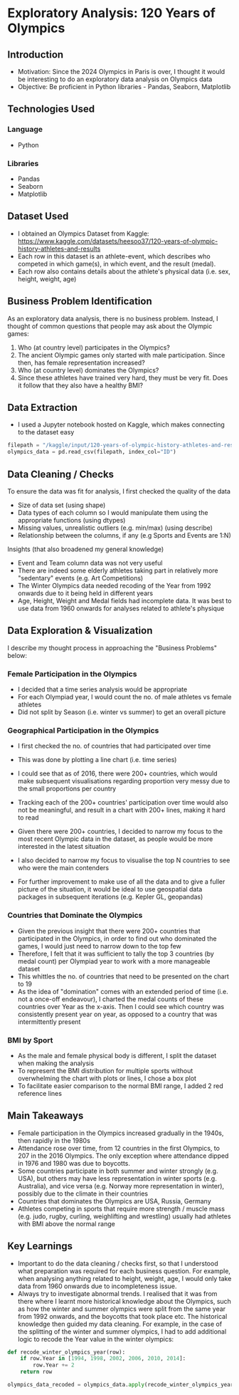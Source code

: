 # Exploratory Analysis: 120 Years of Olympics

## Introduction
* Motivation: Since the 2024 Olympics in Paris is over, I thought it would be interesting to do an exploratory data analysis on Olympics data
* Objective: Be proficient in Python libraries - Pandas, Seaborn, Matplotlib

## Technologies Used
### Language
* Python

### Libraries
* Pandas
* Seaborn
* Matplotlib

## Dataset Used
* I obtained an Olympics Dataset from Kaggle: https://www.kaggle.com/datasets/heesoo37/120-years-of-olympic-history-athletes-and-results
* Each row in this dataset is an athlete-event, which describes who competed in which game(s), in which event, and the result (medal).
* Each row also contains details about the athlete's physical data (i.e. sex, height, weight, age)

## Business Problem Identification
As an exploratory data analysis, there is no business problem. Instead, I thought of common questions that people may ask about the Olympic games:
1. Who (at country level) participates in the Olympics?
2. The ancient Olympic games only started with male participation. Since then, has female representation increased?
3. Who (at country level) dominates the Olympics?
4. Since these athletes have trained very hard, they must be very fit. Does it follow that they also have a healthy BMI? 

## Data Extraction
* I used a Jupyter notebook hosted on Kaggle, which makes connecting to the dataset easy
```python
filepath = "/kaggle/input/120-years-of-olympic-history-athletes-and-results/athlete_events.csv"
olympics_data = pd.read_csv(filepath, index_col="ID")
```

## Data Cleaning / Checks
To ensure the data was fit for analysis, I first checked the quality of the data
* Size of data set (using shape)
* Data types of each column so I would manipulate them using the appropriate functions (using dtypes)
* Missing values, unrealistic outliers (e.g. min/max) (using describe)
* Relationship between the columns, if any (e.g Sports and Events are 1:N)

Insights (that also broadened my general knowledge)
* Event and Team column data was not very useful
* There are indeed some elderly athletes taking part in relatively more "sedentary" events (e.g. Art Competitions)
* The Winter Olympics data needed recoding of the Year from 1992 onwards due to it being held in different years
* Age, Height, Weight and Medal fields had incomplete data. It was best to use data from 1960 onwards for analyses related to athlete's physique

## Data Exploration & Visualization
I describe my thought process in approaching the "Business Problems" below:

### Female Participation in the Olympics
* I decided that a time series analysis would be appropriate
* For each Olympiad year, I would count the no. of male athletes vs female athletes
* Did not split by Season (i.e. winter vs summer) to get an overall picture

### Geographical Participation in the Olympics
* I first checked the no. of countries that had participated over time
* This was done by plotting a line chart (i.e. time series)
* I could see that as of 2016, there were 200+ countries, which would make subsequent visualisations regarding proportion very messy due to the small proportions per country
* Tracking each of the 200+ countries' participation over time would also not be meaningful, and result in a chart with 200+ lines, making it hard to read

* Given there were 200+ countries, I decided to narrow my focus to the most recent Olympic data in the dataset, as people would be more interested in the latest situation
* I also decided to narrow my focus to visualise the top N countries to see who were the main contenders
* For further improvement to make use of all the data and to give a fuller picture of the situation, it would be ideal to use geospatial data packages in subsequent iterations (e.g. Kepler GL, geopandas)

### Countries that Dominate the Olympics
* Given the previous insight that there were 200+ countries that participated in the Olympics, in order to find out who dominated the games, I would just need to narrow down to the top few
* Therefore, I felt that it was sufficient to tally the top 3 countries (by medal count) per Olympiad year to work with a more manageable dataset
* This whittles the no. of countries that need to be presented on the chart to 19
* As the idea of "domination" comes with an extended period of time (i.e. not a once-off endeavour), I charted the medal counts of these countries over Year as the x-axis. Then I could see which country was consistently present year on year, as opposed to a country that was intermittently present

### BMI by Sport
* As the male and female physical body is different, I split the dataset when making the analysis
* To represent the BMI distribution for multiple sports without overwhelming the chart with plots or lines, I chose a box plot
* To facilitate easier comparison to the normal BMI range, I added 2 red reference lines

## Main Takeaways
* Female participation in the Olympics increased gradually in the 1940s, then rapidly in the 1980s
* Attendance rose over time, from 12 countries in the first Olympics, to 207 in the 2016 Olympics. The only exception where attendance dipped in 1976 and 1980 was due to boycotts.
* Some countries participate in both summer and winter strongly (e.g. USA), but others may have less representation in winter sports (e.g. Australia), and vice versa (e.g. Norway more representation in winter), possibly due to the climate in their countries
* Countries that dominates the Olympics are USA, Russia, Germany
* Athletes competing in sports that require more strength / muscle mass (e.g. judo, rugby, curling, weighlifting and wrestling) usually had athletes with BMI above the normal range

## Key Learnings
* Important to do the data cleaning / checks first, so that I understood what preparation was required for each business question. For example, when analysing anything related to height, weight, age, I would only take data from 1960 onwards due to incompleteness issue.
* Always try to investigate abnormal trends. I realised that it was from there where I learnt more historical knowledge about the Olympics, such as how the winter and summer olympics were split from the same year from 1992 onwards, and the boycotts that took place etc. The historical knowledge then guided my data cleaning. For example, in the case of the splitting of the winter and summer olympics, I had to add additional logic to recode the Year value in the winter olympics:

```python
def recode_winter_olympics_year(row):
    if row.Year in [1994, 1998, 2002, 2006, 2010, 2014]:
        row.Year += 2
    return row

olympics_data_recoded = olympics_data.apply(recode_winter_olympics_year, axis='columns')
``` 
